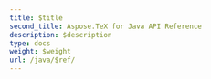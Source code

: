 ```yaml
---
title: $title
second_title: Aspose.TeX for Java API Reference
description: $description
type: docs
weight: $weight
url: /java/$ref/
---
```

